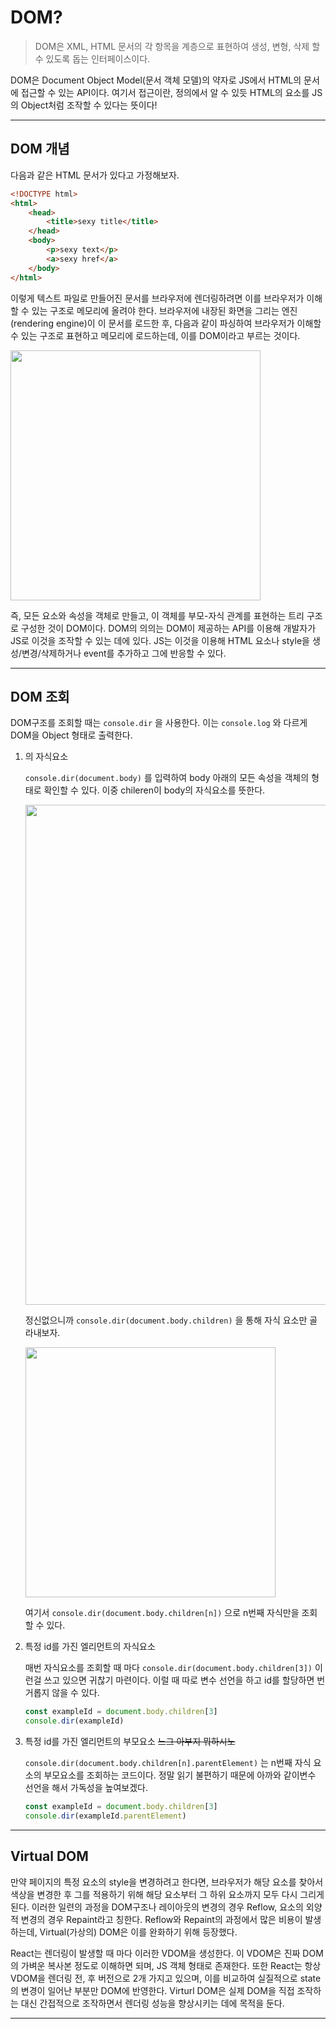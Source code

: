 # DOM?

> DOM은 XML, HTML 문서의 각 항목을 계층으로 표현하여 생성, 변형, 삭제 할 수 있도록 돕는 인터페이스이다.
> 

DOM은 Document Object Model(문서 객체 모델)의 약자로  JS에서 HTML의 문서에 접근할 수 있는 API이다. 여기서 접근이란, 정의에서 알 수 있듯 HTML의 요소를 JS의 Object처럼 조작할 수 있다는 뜻이다! 

---



## DOM 개념

다음과 같은 HTML 문서가 있다고 가정해보자.

```html
<!DOCTYPE html>
<html>
	<head>
		<title>sexy title</title>
	</head>
	<body>
		<p>sexy text</p>
		<a>sexy href</a>
	</body>
</html>
```

이렇게 텍스트 파일로 만들어진 문서를 브라우저에 렌더링하려면 이를 브라우저가 이해할 수 있는 구조로 메모리에 올려야 한다. 브라우저에 내장된 화면을 그리는 엔진(rendering engine)이 이 문서를 로드한 후, 다음과 같이 파싱하여 브라우저가 이해할 수 있는 구조로 표현하고 메모리에 로드하는데, 이를 DOM이라고 부르는 것이다. 

<img src="https://github.com/976520/TIL/assets/123460320/a5a08e31-c5c2-4521-a1bd-7793ab3ddbd2" width="400"/>

즉, 모든 요소와 속성을 객체로 만들고, 이 객체를 부모-자식 관계를 표현하는 트리 구조로 구성한 것이 DOM이다. DOM의 의의는 DOM이 제공하는 API를 이용해 개발자가 JS로 이것을 조작할 수 있는 데에 있다. JS는 이것을 이용해 HTML 요소나 style을 생성/변경/삭제하거나 event를 추가하고 그에 반응할 수 있다.

---

## DOM 조회

DOM구조를 조회할 때는 `console.dir` 을 사용한다. 이는 `console.log` 와 다르게 DOM을 Object 형태로 출력한다. 

1. <body>의 자식요소
    
    `console.dir(document.body)` 를 입력하여 body 아래의 모든 속성을 객체의 형태로 확인할 수 있다. 이중 chileren이 body의 자식요소를 뜻한다.
   
    <img src="https://github.com/976520/TIL/assets/123460320/6b0a5d3a-d22e-4ac3-8884-6ac3872c222b" width="800"/>
    
    
    정신없으니까 `console.dir(document.body.children)` 을 통해 자식 요소만 골라내보자.
    
    <img src="https://github.com/976520/TIL/assets/123460320/e2b3b60b-4cc8-403d-84ac-9e458ec65bb4" width="400"/>
    
    여기서 `console.dir(document.body.children[n])` 으로 n번째 자식만을 조회할 수 있다.
    
3. 특정 id를 가진 엘리먼트의 자식요소
    
    매번 자식요소를 조회할 때 마다 `console.dir(document.body.children[3])` 이런걸 쓰고 있으면 귀찮기 마련이다. 이럴 때 따로 변수 선언을 하고 id를 할당하면 번거롭지 않을 수 있다.
    
    ```jsx
    const exampleId = document.body.children[3]
    console.dir(exampleId)
    ```
    
4. 특정 id를 가진 엘리먼트의 부모요소 ~~느그 아부지 뭐하시노~~
    
    `console.dir(document.body.children[n].parentElement)` 는 n번째 자식 요소의 부모요소를 조회하는 코드이다. 정말 읽기 불편하기 때문에 아까와 같이변수 선언을 해서 가독성을 높여보겠다. 
    
    ```jsx
    const exampleId = document.body.children[3]
    console.dir(exampleId.parentElement)
    ```
    

---

## **Virtual DOM**

만약 페이지의 특정 요소의 style을 변경하려고 한다면, 브라우저가 해당 요소를 찾아서 색상을 변경한 후 그를 적용하기 위해 해당 요소부터 그 하위 요소까지 모두 다시 그리게 된다. 이러한 일련의 과정을 DOM구조나 레이아웃의 변경의 경우 Reflow, 요소의 외양적 변경의 경우 Repaint라고 칭한다. Reflow와 Repaint의 과정에서 많은 비용이 발생하는데, Virtual(가상의) DOM은 이를 완화하기 위해 등장했다. 

React는 렌더링이 발생할 때 마다 이러한 VDOM을 생성한다. 이 VDOM은 진짜 DOM의 가벼운 복사본 정도로 이해하면 되며, JS 객체 형태로 존재한다. 또한 React는 항상 VDOM을 렌더링 전, 후 버전으로 2개 가지고 있으며, 이를 비교하여 실질적으로 state의 변경이 일어난 부분만 DOM에 반영한다. Virturl DOM은 실제 DOM을 직접 조작하는 대신 간접적으로 조작하면서 렌더링 성능을 향상시키는 데에 목적을 둔다.

---
